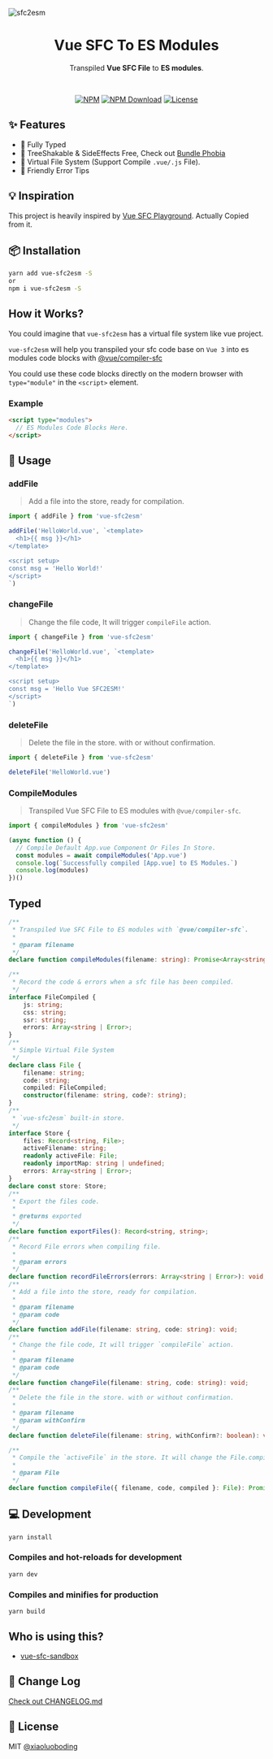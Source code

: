 ![sfc2esm](sfc2esm.png)

<h1 align="center">Vue SFC To ES Modules</h1>
<div align="center">

<p align="center">
  Transpiled <strong>Vue SFC File</strong> to <strong>ES modules</strong>.
</p>

<br>

[![NPM][npmBadge]][npmUrl]
[![NPM Download][npmDtBadge]][npmDtUrl]
[![License][licenseBadge]][licenseUrl]
<!-- [![Minzipped Size][bundlePhobiaBadge]][bundlePhobiaUrl] -->

[npmBadge]:https://img.shields.io/npm/v/vue-sfc2esm.svg?maxAge=2592000
[npmUrl]:https://www.npmjs.com/package/vue-sfc2esm@next

[npmDtBadge]:https://img.shields.io/npm/dt/vue-sfc2esm.svg
[npmDtUrl]:https://www.npmjs.com/package/vue-sfc2esm

[licenseBadge]:https://img.shields.io/badge/license-MIT-blue.svg
[licenseUrl]:https://raw.githubusercontent.com/vueblocks/vue-sfc2esm/master/LICENSE

<!-- [bundlePhobiaBadge]:https://badgen.net/bundlephobia/minzip/vue-sfc2esm
[bundlePhobiaUrl]:https://bundlephobia.com/result?p=vue-sfc2esm -->

</div>

## ✨ Features

* 💪 Fully Typed
* 🌳 TreeShakable & SideEffects Free, Check out [Bundle Phobia](https://bundlephobia.com/result?p=vue-sfc2esm)
* 📁 Virtual File System (Support Compile `.vue/.js` File).
* 👬 Friendly Error Tips

## 💡 Inspiration

This project is heavily inspired by [Vue SFC Playground](https://github.com/vuejs/vue-next/tree/master/packages/sfc-playground). Actually Copied from it.


## 📦 Installation

```bash
yarn add vue-sfc2esm -S
or
npm i vue-sfc2esm -S
```

## How it Works?

You could imagine that `vue-sfc2esm` has a virtual file system like vue project.

`vue-sfc2esm` will help you transpiled your sfc code base on `Vue 3` into es modules code blocks with [@vue/compiler-sfc](https://www.npmjs.com/package/@vue/compiler-sfc)

You could use these code blocks directly on the modern browser with `type="module"` in the `<script>` element.

### Example

```html
<script type="modules">
  // ES Modules Code Blocks Here.
</script>
```

## 📖 Usage

### addFile

> Add a file into the store, ready for compilation.

```js
import { addFile } from 'vue-sfc2esm'

addFile('HelloWorld.vue', `<template>
  <h1>{{ msg }}</h1>
</template>

<script setup>
const msg = 'Hello World!'
</script>
`)
```

### changeFile

> Change the file code, It will trigger `compileFile` action.

```js
import { changeFile } from 'vue-sfc2esm'

changeFile('HelloWorld.vue', `<template>
  <h1>{{ msg }}</h1>
</template>

<script setup>
const msg = 'Hello Vue SFC2ESM!'
</script>
`)
```

### deleteFile

> Delete the file in the store. with or without confirmation.

```js
import { deleteFile } from 'vue-sfc2esm'

deleteFile('HelloWorld.vue')
```

### CompileModules

> Transpiled Vue SFC File to ES modules with `@vue/compiler-sfc`.

```js
import { compileModules } from 'vue-sfc2esm'

(async function () {
  // Compile Default App.vue Component Or Files In Store.
  const modules = await compileModules('App.vue')
  console.log(`Successfully compiled [App.vue] to ES Modules.`)
  console.log(modules)
})()
```

## Typed

```typescript
/**
 * Transpiled Vue SFC File to ES modules with `@vue/compiler-sfc`.
 *
 * @param filename
 */
declare function compileModules(filename: string): Promise<Array<string>>;

/**
 * Record the code & errors when a sfc file has been compiled.
 */
interface FileCompiled {
    js: string;
    css: string;
    ssr: string;
    errors: Array<string | Error>;
}
/**
 * Simple Virtual File System
 */
declare class File {
    filename: string;
    code: string;
    compiled: FileCompiled;
    constructor(filename: string, code?: string);
}
/**
 * `vue-sfc2esm` built-in store.
 */
interface Store {
    files: Record<string, File>;
    activeFilename: string;
    readonly activeFile: File;
    readonly importMap: string | undefined;
    errors: Array<string | Error>;
}
declare const store: Store;
/**
 * Export the files code.
 *
 * @returns exported
 */
declare function exportFiles(): Record<string, string>;
/**
 * Record File errors when compiling file.
 *
 * @param errors
 */
declare function recordFileErrors(errors: Array<string | Error>): void;
/**
 * Add a file into the store, ready for compilation.
 *
 * @param filename
 * @param code
 */
declare function addFile(filename: string, code: string): void;
/**
 * Change the file code, It will trigger `compileFile` action.
 *
 * @param filename
 * @param code
 */
declare function changeFile(filename: string, code: string): void;
/**
 * Delete the file in the store. with or without confirmation.
 *
 * @param filename
 * @param withConfirm
 */
declare function deleteFile(filename: string, withConfirm?: boolean): void;

/**
 * Compile the `activeFile` in the store. It will change the File.compiled info.
 *
 * @param File
 */
declare function compileFile({ filename, code, compiled }: File): Promise<void>;
```

## 💻 Development
```
yarn install
```

### Compiles and hot-reloads for development
```
yarn dev
```

### Compiles and minifies for production
```
yarn build
```

## Who is using this?

* [vue-sfc-sandbox](https://github.com/xiaoluoboding/vue-sfc-sandbox)

## 📝 Change Log

[Check out CHANGELOG.md](./CHANGELOG.md)

## 📄 License

MIT [@xiaoluoboding](https://github.com/xiaoluoboding)
